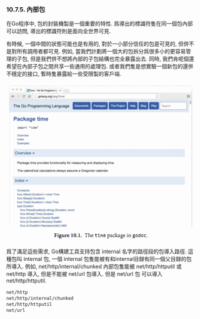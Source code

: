 ### 10.7.5. 內部包

在Go程序中, 包的封裝機製是一個重要的特性. 爲導出的標識符隻在同一個包內部可以訪問, 導出的標識符則是面向全世界可見.

有時候, 一個中間的狀態可能也是有用的, 對於一小部分信任的包是可見的, 但併不是對所有調用者都可見. 例如, 當我們計劃將一個大的包拆分爲很多小的更容易管理的子包, 但是我們併不想將內部的子包結構也完全暴露出去. 同時, 我們肯呢個還希望在內部子包之間共享一些通用的處理包. 或者我們隻是想實驗一個新包的還併不穩定的接口, 暫時隻暴露給一些受限製的客戶端.

![](../images/ch10-01.png)

爲了滿足這些需求, Go構建工具支持包含 internal 名字的路徑段的包導入路徑. 這種包叫 internal 包, 一個 internal 包隻能被有和internal目録有同一個父目録的包所導入. 例如, net/http/internal/chunked 內部包隻能被 net/http/httputil 或 net/http 導入, 但是不能被 net/url 包導入. 但是 net/url 包 可以導入 net/http/httputil.

```
net/http
net/http/internal/chunked
net/http/httputil
net/url
```

